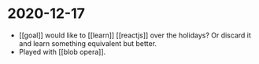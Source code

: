 # 2020-12-17

- [[goal]] would like to [[learn]] [[reactjs]] over the holidays? Or discard it and learn something equivalent but better.
- Played with [[blob opera]].
